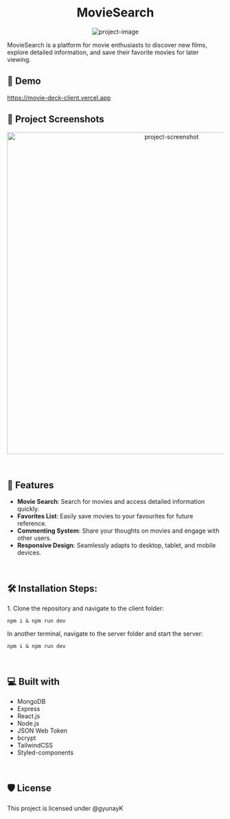 <h1 align="center" id="title">MovieSearch</h1>

<p align="center"><img src="https://ik.imagekit.io/riviaa/Screenshot%202023-10-27%20at%203.33.44%20PM.png?updatedAt=1698446116574" alt="project-image"></p>

<p id="description">MovieSearch is a platform for movie enthusiasts to discover new films, explore detailed information, and save their favorite movies for later viewing.</p>

<h2>🚀 Demo</h2>

<p>
  <a href="https://movie-deck-client.vercel.app/">https://movie-deck-client.vercel.app</a>
</p>

<h2>📸 Project Screenshots</h2>

<p align="center">
  <img src="https://ik.imagekit.io/riviaa/Screenshot%202023-08-04%20at%202.16.04%20PM.png?updatedAt=1691183858959" alt="project-screenshot" width="750">
</p>

<br>

<h2>🧐 Features</h2>

* **Movie Search**: Search for movies and access detailed information quickly.
* **Favorites List**: Easily save movies to your favourites for future reference.
* **Commenting System**: Share your thoughts on movies and engage with other users.
* **Responsive Design**: Seamlessly adapts to desktop, tablet, and mobile devices.

<br>

<h2>🛠️ Installation Steps:</h2>

<p>1. Clone the repository and navigate to the client folder:</p>

```
npm i & npm run dev
```

<p>In another terminal, navigate to the server folder and start the server:</p>

```
npm i & npm run dev
```

<br>  
  
<h2>💻 Built with</h2>

*   MongoDB
*   Express
*   React.js
*   Node.js
*   JSON Web Token
*   bcrypt
*   TailwindCSS
*   Styled-components

<br>

<h2>🛡️ License</h2> <p>This project is licensed under @gyunayK</p>
